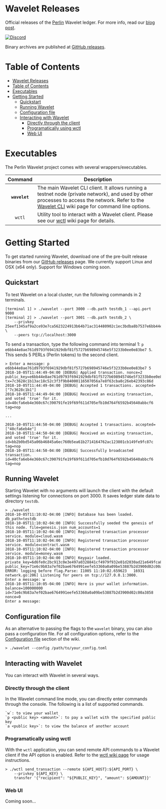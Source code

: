# Wavelet Releases

Official releases of the [Perlin][perlin] Wavelet ledger. For more info, read our [blog post][wavelet-ledger].

[![Discord][discord-shield]][discord]

Binary archives are published at [GitHub releases][github-releases].

# Table of Contents
- [Wavelet Releases](#wavelet-releases)
- [Table of Contents](#table-of-contents)
- [Executables](#executables)
- [Getting Started](#getting-started)
    - [Quickstart](#quickstart)
    - [Running Wavelet](#running-wavelet)
    - [Configuration file](#configuration-file)
    - [Interacting with Wavelet](#interacting-with-wavelet)
        - [Directly through the client](#directly-through-the-client)
        - [Programatically using wctl](#programatically-using-wctl)
        - [Web UI](#web-ui)

# Executables

The Perlin Wavelet project comes with several wrappers/executables.

| Command    | Description |
|:----------:|-------------|
| **`wavelet`** | The main Wavelet CLI client. It allows running a testnet node (private network), and used by other processes to access the network. Refer to the [Wavelet CLI][wiki-wavelet-cli] wiki page for command line options. |
| `wctl` | Utility tool to interact with a Wavelet client. Please see our [wctl][wiki-wctl] wiki page for details. |

# Getting Started

To get started running Wavelet, download one of the pre-built release binaries from our [GitHub releases][github-releases] page. We currently support Linux and OSX (x64 only). Support for Windows coming soon.

## Quickstart

To test Wavelet on a local cluster, run the following commands in 2 terminals.

```shell
[terminal 1] > ./wavelet --port 3000 --db.path testdb_1 --api.port 9000
[terminal 2] > ./wavelet --port 3001 --db.path testdb_2 \
    --privkey 25eef1345af9a2ce93e7ca5623224913b64b71ac314480902c1ec3bdba8b7537e6bb44e8ae761d9793f6941929dbf81f5727b698945746e5f3233b0ee0e83be7 \
    --peers tcp://localhost:3000
```

To send a transaction, type the following command into terminal 1: `p e6bb44e8ae761d9793f6941929dbf81f5727b698945746e5f3233b0ee0e83be7 5`. This sends 5 PERLs (Perlin tokens) to the second client.

```shell
> Enter a message: p e6bb44e8ae761d9793f6941929dbf81f5727b698945746e5f3233b0ee0e83be7 5
2018-10-05T11:44:49-04:00 |DEBUG| Applied transaction. nonce=2 public_key=e6bb44e8ae761d9793f6941929dbf81f5727b698945746e5f3233b0ee0e83be7 tx=7c3628c1b13ac18c52c3f3f9b84000116507056a7e8f63cba0c26eb42393c86d
2018-10-05T11:44:49-04:00 |DEBUG| Accepted 1 transactions. accepted=["7c3628c1b1"]
2018-10-05T11:44:49-04:00 |DEBUG| Received an existing transaction, and voted 'true' for it. id=40cfa6eb4e360c67c390791fe19f69f611d705efb10d764f6592b45640abbcf6 tag=nop

...

2018-10-05T11:44:50-04:00 |DEBUG| Accepted 1 transactions. accepted=["40cfa6eb4e"]
2018-10-05T11:44:50-04:00 |DEBUG| Received an existing transaction, and voted 'true' for it. id=bb2b0bd545a06b46845a6ec760b5ea61b2714164762ac123801cb149fe9fc87c tag=nop
2018-10-05T11:44:50-04:00 |DEBUG| Successfully broadcasted transaction. id=40cfa6eb4e360c67c390791fe19f69f611d705efb10d764f6592b45640abbcf6 tag=nop
```

## Running Wavelet

Starting Wavelet with no arguments will launch the client with the default settings listening for connections on port 3000. It saves ledger state data to directory `testdb`.

```shell
> ./wavelet
2018-10-05T11:10:02-04:00 |INFO| Database has been loaded. db_path=testdb
2018-10-05T11:10:02-04:00 |INFO| Successfully seeded the genesis of this node. file=genesis.json num_accounts=1
2018-10-05T11:10:02-04:00 |INFO| Registered transaction processor service. module=cloud.wasm
2018-10-05T11:10:02-04:00 |INFO| Registered transaction processor service. module=contract.wasm
2018-10-05T11:10:02-04:00 |INFO| Registered transaction processor service. module=money.wasm
2018-10-05T11:10:02-04:00 |INFO| Keypair loaded. private_key=6d6fe0c2bc913c0e3e497a0328841cf4979f932e01d2030ad21e649fca8d47fe71e6c9b83a7ef02bae6764991eefe53360a0a09be53887b2d3900d02c00a3858 public_key=71e6c9b83a7ef02bae6764991eefe53360a0a09be53887b2d3900d02c00a3858
ERROR: logging before flag.Parse: I1005 11:10:02.659623   16931 network.go:206] Listening for peers on tcp://127.0.0.1:3000.
Enter a message: w
2018-10-05T11:10:05-04:00 |INFO| Here is your wallet information. balance=100000000 id=71e6c9b83a7ef02bae6764991eefe53360a0a09be53887b2d3900d02c00a3858 nonce=0
Enter a message:
```


## Configuration file

As an alternative to passing the flags to the `wavelet` binary, you can also pass a configuration file. For all configuration options, refer to the [Configuration file][wiki-wavelet-configuration-file] section of the wiki.

```shell
> ./wavelet --config /path/to/your_config.toml
```

## Interacting with Wavelet

You can interact with Wavelet in several ways.

### Directly through the client

In the Wavelet command line mode, you can directly enter commands through the console. The following is a list of supported commands.

```shell
`w`: to view your wallet
`p <public key> <amount>`: to pay a wallet with the specified public key
`a <public key>`: to view the balance of another account
```

### Programatically using wctl

With the `wctl` application, you can send remote API commands to a Wavelet client if the API option is enabled. Refer to the [wctl wiki page][wiki-wctl] for usage instructions.

```shell
> ./wctl send_transaction --remote ${API_HOST}:${API_PORT} \
    --privkey ${API_KEY} \
    transfer '{"recipient": "${PUBLIC_KEY}", "amount": ${AMOUNT}}'
```

### Web UI

Coming soon...

[perlin]: https://www.perlin.net
[wavelet-ledger]: https://medium.com/perlin-network/wavelet-a-metastable-sybil-resistant-ledger-517ea7ee9031
[discord-shield]: https://img.shields.io/discord/458332417909063682.svg
[discord]: https://discord.gg/dMYfDPM
[github-releases]: https://github.com/perlin-network/wavelet-bin/releases
[wiki-wavelet-cli]: https://github.com/perlin-network/wavelet-bin/wiki/Command-Line-Options
[wiki-wctl]: https://github.com/perlin-network/wavelet-bin/wiki/wctl
[wiki-wavelet-configuration-file]: https://github.com/perlin-network/wavelet-bin/wiki/Configuration-File